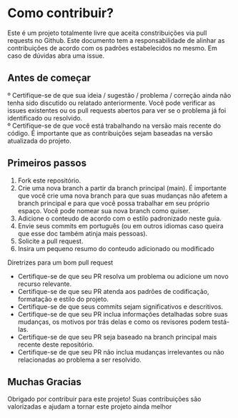 # Como contribuir?
Este é um projeto totalmente livre que aceita constribuições via pull requests no Github.
Este documento tem a responsabilidade de alinhar as contribuições de acordo com os padrões estabelecidos no mesmo. Em caso de dúvidas abra uma issue.


## Antes de começar
º Certifique-se de que sua ideia / sugestão / problema / correção ainda não tenha sido discutido ou relatado anteriormente. Você pode verificar as issues existentes ou os pull requests abertos para ver se o problema já foi identificado ou resolvido. <br>
º Certifique-se de que você está trabalhando na versão mais recente do código. É importante que as contribuições sejam baseadas na versão atualizada do projeto.
  
  
## Primeiros passos
1. Fork este repositório.
2. Crie uma nova branch a partir da branch principal (main). É importante que você crie uma nova branch para que suas mudanças não afetem a branch principal e para que você possa trabalhar em seu próprio espaço. Você pode nomear sua nova branch como quiser.
3. Adicione o conteudo de acordo com o estilo padronizado neste guia.
4. Envie seus commits em português (ou em outros idiomas caso queira que esse doc também atinja mais pessoas).
5. Solicite a pull request.
6. Insira um pequeno resumo do conteudo adicionado ou modificado

Diretrizes para um bom pull request
- Certifique-se de que seu PR resolva um problema ou adicione um novo recurso relevante.
- Certifique-se de que seu PR atenda aos padrões de codificação, formatação e estilo do projeto.
- Certifique-se de que seus commits sejam significativos e descritivos.
- Certifique-se de que seu PR inclua informações detalhadas sobre suas mudanças, os motivos por trás delas e como os revisores podem testá-las.
- Certifique-se de que seu PR seja baseado na branch principal mais recente deste repositório.
- Certifique-se de que seu PR não inclua mudanças irrelevantes ou não relacionadas ao problema a ser resolvido.

## Muchas Gracias
Obrigado por contribuir para este projeto! Suas contribuições são valorizadas e ajudam a tornar este projeto ainda melhor
